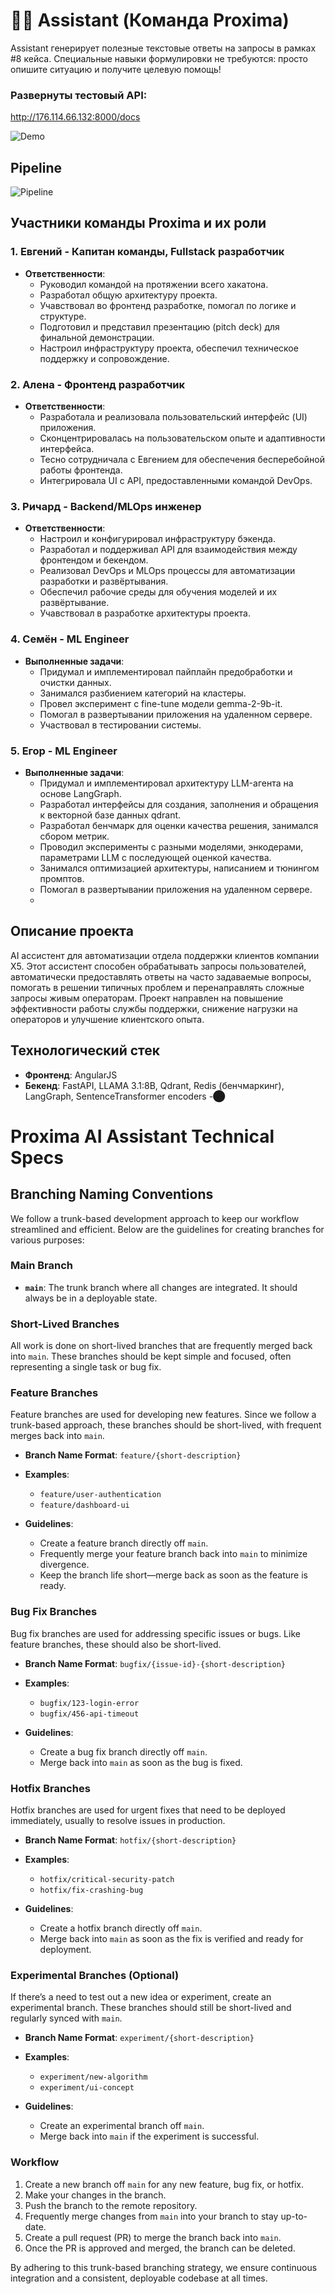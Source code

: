 # 🤖💬 Assistant (Команда Proxima)
Assistant генерирует полезные текстовые ответы на запросы в рамках #8 кейса.
Специальные навыки формулировки не требуются: просто опишите ситуацию и получите целевую помощь!

### Развернуты тестовый API:
http://176.114.66.132:8000/docs

![Demo](assets/demo_swagger_screen.png "API demo")

## Pipeline
![Pipeline](assets/pipeline_scheme.jpg "Pipeline")

## Участники команды Proxima и их роли

### 1. **Евгений** - Капитан команды, Fullstack разработчик
- **Ответственности**:
  - Руководил командой на протяжении всего хакатона.
  - Разработал общую архитектуру проекта.
  - Учавствовал во фронтенд разработке, помогал по логике и структуре.
  - Подготовил и представил презентацию (pitch deck) для финальной демонстрации.
  - Настроил инфраструктуру проекта, обеспечил техническое поддержку и сопровождение.

### 2. **Алена** - Фронтенд разработчик
- **Ответственности**:
  - Разработала и реализовала пользовательский интерфейс (UI) приложения.
  - Сконцентрировалась на пользовательском опыте и адаптивности интерфейса.
  - Тесно сотрудничала с Евгением для обеспечения бесперебойной работы фронтенда.
  - Интегрировала UI с API, предоставленными командой DevOps.

### 3. **Ричард** - Backend/MLOps инженер
- **Ответственности**:
  - Настроил и конфигурировал инфраструктуру бэкенда.
  - Разработал и поддерживал API для взаимодействия между фронтендом и бекендом.
  - Реализовал DevOps и MLOps процессы для автоматизации разработки и развёртывания.
  - Обеспечил рабочие среды для обучения моделей и их развёртывание.
  - Учавствовал в разработке архитектуры проекта.

### 4. **Семён** - ML Engineer
- **Выполненные задачи**:
  - Придумал и имплементировал пайплайн предобработки и очистки данных.
  - Занимался разбиением категорий на кластеры.
  - Провел эксперимент с fine-tune модели gemma-2-9b-it.
  - Помогал в развертывании приложения на удаленном сервере.
  - Участвовал в тестировании системы.

### 5. **Егор** - ML Engineer
- **Выполненные задачи**:
  - Придумал и имплементировал архитектуру LLM-агента на основе LangGraph.
  - Разработал интерфейсы для создания, заполнения и обращения к векторной базе данных qdrant.
  - Разработал бенчмарк для оценки качества решения, занимался сбором метрик.
  - Проводил эксперименты с разными моделями, энкодерами, параметрами LLM с последующей оценкой качества.
  - Занимался оптимизацией архитектуры, написанием и тюнингом промптов.
  - Помогал в развертывании приложения на удаленном сервере.
  - 

## Описание проекта

AI ассистент для автоматизации отдела поддержки клиентов компании X5. Этот ассистент способен обрабатывать запросы пользователей, автоматически предоставлять ответы на часто задаваемые вопросы, помогать в решении типичных проблем и перенаправлять сложные запросы живым операторам. Проект направлен на повышение эффективности работы службы поддержки, снижение нагрузки на операторов и улучшение клиентского опыта.

## Технологический стек
- **Фронтенд**: AngularJS
- **Бекенд**: FastAPI, LLAMA 3.1:8B, Qdrant, Redis (бенчмаркинг), LangGraph, SentenceTransformer encoders
-​⬤

# Proxima AI Assistant Technical Specs

## Branching Naming Conventions

We follow a trunk-based development approach to keep our workflow streamlined and efficient. Below are the guidelines for creating branches for various purposes:

### Main Branch
- **`main`**: The trunk branch where all changes are integrated. It should always be in a deployable state.

### Short-Lived Branches
All work is done on short-lived branches that are frequently merged back into `main`. These branches should be kept simple and focused, often representing a single task or bug fix.

### Feature Branches
Feature branches are used for developing new features. Since we follow a trunk-based approach, these branches should be short-lived, with frequent merges back into `main`.

- **Branch Name Format**: `feature/{short-description}`
- **Examples**:
  - `feature/user-authentication`
  - `feature/dashboard-ui`
  
- **Guidelines**:
  - Create a feature branch directly off `main`.
  - Frequently merge your feature branch back into `main` to minimize divergence.
  - Keep the branch life short—merge back as soon as the feature is ready.

### Bug Fix Branches
Bug fix branches are used for addressing specific issues or bugs. Like feature branches, these should also be short-lived.

- **Branch Name Format**: `bugfix/{issue-id}-{short-description}`
- **Examples**:
  - `bugfix/123-login-error`
  - `bugfix/456-api-timeout`
  
- **Guidelines**:
  - Create a bug fix branch directly off `main`.
  - Merge back into `main` as soon as the bug is fixed.

### Hotfix Branches
Hotfix branches are used for urgent fixes that need to be deployed immediately, usually to resolve issues in production.

- **Branch Name Format**: `hotfix/{short-description}`
- **Examples**:
  - `hotfix/critical-security-patch`
  - `hotfix/fix-crashing-bug`
  
- **Guidelines**:
  - Create a hotfix branch directly off `main`.
  - Merge back into `main` as soon as the fix is verified and ready for deployment.

### Experimental Branches (Optional)
If there’s a need to test out a new idea or experiment, create an experimental branch. These branches should still be short-lived and regularly synced with `main`.

- **Branch Name Format**: `experiment/{short-description}`
- **Examples**:
  - `experiment/new-algorithm`
  - `experiment/ui-concept`
  
- **Guidelines**:
  - Create an experimental branch off `main`.
  - Merge back into `main` if the experiment is successful.

### Workflow
1. Create a new branch off `main` for any new feature, bug fix, or hotfix.
2. Make your changes in the branch.
3. Push the branch to the remote repository.
4. Frequently merge changes from `main` into your branch to stay up-to-date.
5. Create a pull request (PR) to merge the branch back into `main`.
6. Once the PR is approved and merged, the branch can be deleted.

By adhering to this trunk-based branching strategy, we ensure continuous integration and a consistent, deployable codebase at all times.
